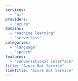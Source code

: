 ```yaml
---
services:
  - "ai"
providers:
  - "azure"
domains:
  - "machine learning"
  - "serverless"
categories:
  - "language"
  - "speech"
features:
  - "conversational interface"
title: "Azure Bot Service"
linkTitle: "Azure Bot Service"
---
```

